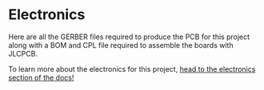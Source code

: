 # Electronics

Here are all the GERBER files required to produce the PCB for this project along with a BOM and CPL file required to assemble the boards with JLCPCB.

To learn more about the electronics for this project, [head to the electronics section of the docs!](https://careyi3.github.io/balance_beam_kit/electronics/)
